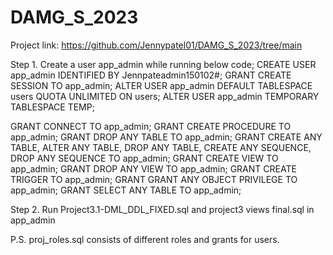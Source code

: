# DAMG_S_2023

Project link: https://github.com/Jennypatel01/DAMG_S_2023/tree/main

Step 1. Create a user app_admin while running below code;
CREATE USER app_admin IDENTIFIED BY Jennpateadmin150102#;
GRANT CREATE SESSION TO app_admin;
ALTER USER app_admin DEFAULT TABLESPACE users QUOTA UNLIMITED ON users;
ALTER USER app_admin TEMPORARY TABLESPACE TEMP;

GRANT CONNECT TO app_admin;
GRANT CREATE PROCEDURE TO app_admin;
GRANT DROP ANY TABLE TO app_admin;
GRANT CREATE ANY TABLE, ALTER ANY TABLE, DROP ANY TABLE, CREATE ANY SEQUENCE, DROP ANY SEQUENCE TO app_admin;
GRANT CREATE VIEW TO app_admin;
GRANT DROP ANY VIEW TO app_admin;
GRANT CREATE TRIGGER TO app_admin;
GRANT GRANT ANY OBJECT PRIVILEGE TO app_admin;
GRANT SELECT ANY TABLE TO app_admin;


Step 2. 
Run Project3.1-DML_DDL_FIXED.sql and project3 views final.sql  in app_admin





P.S.
proj_roles.sql  consists of different roles and grants for users.

